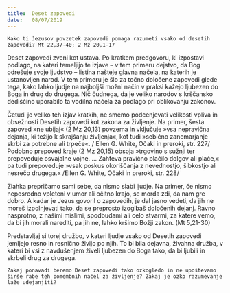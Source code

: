 ```yaml
---
title:  Deset zapovedi
date:   08/07/2019
---
```


`Kako ti Jezusov povzetek zapovedi pomaga razumeti vsako od desetih zapovedi? Mt 22,37-40; 2 Mz 20,1-17`

Deset zapovedi zveni kot ustava. Po kratkem predgovoru, ki izpostavi podlago, na kateri temeljijo te izjave – v tem primeru dejstvo, da Bog odrešuje svoje ljudstvo – listina našteje glavna načela, na katerih je ustanovljen narod. V tem primeru je šlo za točno določene zapovedi glede tega, kako lahko ljudje na najboljši možni način v praksi kažejo ljubezen do Boga in drug do drugega. Nič čudnega, da je veliko narodov s krščansko dediščino uporabilo ta vodilna načela za podlago pri oblikovanju zakonov.

Četudi je veliko teh izjav kratkih, ne smemo podcenjevati velikosti vpliva in obsežnosti Desetih zapovedi kot zakona za življenje. Na primer, šesta zapoved »ne ubijaj« (2 Mz 20,13) povzema in vključuje »vsa nepravična dejanja, ki težijo k skrajšanju življenja«, kot tudi »sebično zanemarjanje skrbi za potrebne ali trpeče«. / Ellen G. White, Očaki in preroki, str. 227/ Podobno prepoved kraje (2 Mz 20,15) obsoja »trgovino s sužnji ter prepoveduje osvajalne vojne. … Zahteva pravično plačilo dolgov ali plače,« pa tudi prepoveduje »vsak poskus okoriščanja z nevednostjo, šibkostjo ali nesrečo drugega.« /Ellen G. White, Očaki in preroki, str. 228/

Zlahka prepričamo sami sebe, da nismo slabi ljudje. Na primer, če nismo neposredno vpleteni v umor ali očitno krajo, se morda zdi, da nam gre dobro. A kadar je Jezus govoril o zapovedih, je dal jasno vedeti, da jih ne moreš izpolnjevati tako, da se preprosto izogibaš določenih dejanj. Ravno nasprotno, z našimi mislimi, spodbudami ali celo stvarmi, za katere vemo, da bi jih morali narediti, pa jih ne, lahko kršimo Božji zakon. (Mt 5,21-30)

Predstavljaj si torej družbo, v kateri ljudje vsako od Desetih zapovedi jemljejo resno in resnično živijo po njih. To bi bila dejavna, živahna družba, v kateri bi vsi z navdušenjem živeli ljubezen do Boga tako, da bi ljubili in skrbeli drug za drugega.

`Zakaj ponavadi beremo Deset zapovedi tako ozkogledo in ne upoštevamo širše rabe teh pomembnih načel za življenje? Zakaj je ozko razumevanje laže udejanjiti?`
